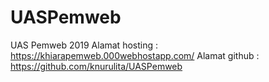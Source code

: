 # UASPemweb
UAS Pemweb 2019
Alamat hosting : https://khiarapemweb.000webhostapp.com/
Alamat github : https://github.com/knurulita/UASPemweb
